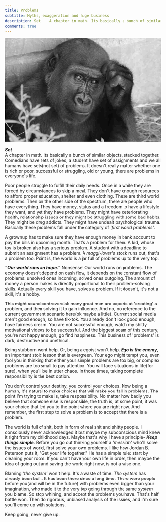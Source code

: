 ```yaml
---
title: Problems
subtitle: Myths, exaggeration and huge business
description: Set    A chapter in math. Its basically a bunch of similar objects, stacked together. Comedians have sets of jokes, a student have set of assignments and we all humans have sets(not set) of problems. It doesn't really matter whether one is rich or poor, successful or struggling, old or young, there are problems in everyone's life.
comments: true
---
```


![problems](/images/blog/problem.jpg)

***Set***    
A chapter in math. Its basically a bunch of similar objects, stacked together. Comedians have sets of jokes, a student have set of assignments and we all humans have sets(not set) of problems. It doesn't really matter whether one is rich or poor, successful or struggling, old or young, there are problems in everyone's life.

Poor people struggle to fulfill their daily needs. Once in a while they are forced by circumstances to skip a meal. They don't have enough resources to afford proper education, shelter and even clothing. These are third world problems. Then on the other side of the spectrum, there are people who have everything. They have money, status and a freedom to have a lifestyle they want, and yet they have problems. They might have deteriorating health, relationship issues or they might be struggling with some bad habits. They might be drug addicts. They might have undealt psychological trauma. Basically these problems fall under the category of *'first world problems'*.

A grownup has to make sure they have enough money in bank account to pay the bills in upcoming month. That's a problem for them. A kid, whose toy is broken also has a serious problem. A student with a deadline to submit an assignment has a problem. A *maggi-lover's* stock runs out, that's a problem too. Point is, the world is a jar full of problems up to the very top.

***"Our world runs on hope."*** Nonsense! Our world runs on problems. The economy doesn't depend on cash flow, it depends on the constant flow of problems: unsolved ones incoming, solved ones outgoing. The amount of money a person makes is directly proportional to their problem-solving skills. Actually every skill you have, solves a problem. If it doesn't, it's not a skill, it's a hobby.

This might sound controversial: many great men are experts at 'creating' a problem, and then solving it to gain influence. And no, no reference to the current government scenario here(ok maybe a little). Current social media aren't good enough, so have tik-tok. You already don't look good enough, have fairness cream. You are not successful enough, watch my shitty motivational videos to be successful. And the biggest scam of this century, you're not happy enough, go find happiness. This business of 'problems' is dark, destructive and unethical.

Being stubborn wont help. Or, being a egoist won't help. 
***Ego is the enemy***, an important stoic lesson that is evergreen. Your ego might tempt you, even fool you in thinking that either your simple problems are too big, or complex problems are too small to pay attention. You will face situations in life(for sure), when you'll be in utter chaos. In those times, taking complete responsibility is the best option.

You don't control your destiny, you control your choices. Now being a human, it's natural to make choices that will make you fall in problems. The point I'm trying to make is, take responsibility. No matter how badly you believe that someone else is responsible, the truth is, at some point, it was your choice that led you to the point where you are right now. And remember, the first step to solve a problem is to accept that there is a problem.

The world is full of shit, both in form of real shit and shitty people. I consciously never acknowledged it but maybe my subconscious mind knew it right from my childhood days. Maybe that's why I have a principle- ***Keep things simple***. Before you go out thinking yourself a *'messiah'* who'll solve the issues of world, first solve your own problems. I like how Jordan B. Peterson puts it, "Get your life together." He has a simple rule: start by cleaning your room. If you can't have your own life in order, then maybe the idea of going out and saving the world right now, is not a wise one.

Blaming *'the system'* won't help. It's a waste of time. *The system* has already been built. It has been there since a long time. There were people before you(and will be in the future) with problems even bigger than your imagination, who made it to the very top going through the same *system* you blame. So stop whining, and accept the problems you have. That's half battle won. Then do rigorous, unbiased analysis of the issues, and I'm sure you'll come up with solutions.

Keep going, never give up.
